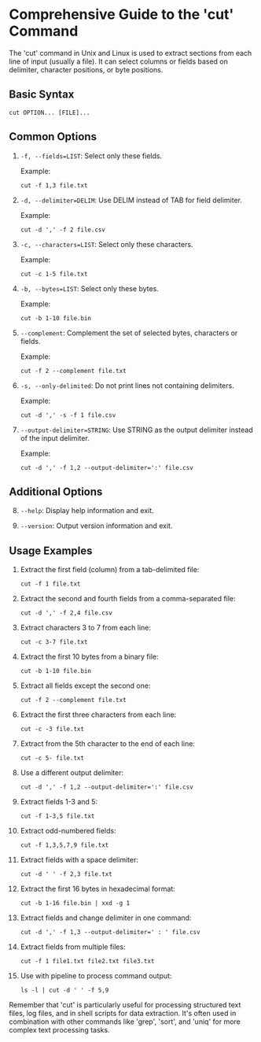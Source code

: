 # Comprehensive Guide to the 'cut' Command

The 'cut' command in Unix and Linux is used to extract sections from each line of input (usually a file). It can select columns or fields based on delimiter, character positions, or byte positions.

## Basic Syntax

```
cut OPTION... [FILE]...
```

## Common Options

1. `-f, --fields=LIST`: 
   Select only these fields.

   Example:
   ```
   cut -f 1,3 file.txt
   ```

2. `-d, --delimiter=DELIM`: 
   Use DELIM instead of TAB for field delimiter.

   Example:
   ```
   cut -d ',' -f 2 file.csv
   ```

3. `-c, --characters=LIST`: 
   Select only these characters.

   Example:
   ```
   cut -c 1-5 file.txt
   ```

4. `-b, --bytes=LIST`: 
   Select only these bytes.

   Example:
   ```
   cut -b 1-10 file.bin
   ```

5. `--complement`: 
   Complement the set of selected bytes, characters or fields.

   Example:
   ```
   cut -f 2 --complement file.txt
   ```

6. `-s, --only-delimited`: 
   Do not print lines not containing delimiters.

   Example:
   ```
   cut -d ',' -s -f 1 file.csv
   ```

7. `--output-delimiter=STRING`: 
   Use STRING as the output delimiter instead of the input delimiter.

   Example:
   ```
   cut -d ',' -f 1,2 --output-delimiter=':' file.csv
   ```

## Additional Options

8. `--help`: 
   Display help information and exit.

9. `--version`: 
   Output version information and exit.

## Usage Examples

1. Extract the first field (column) from a tab-delimited file:
   ```
   cut -f 1 file.txt
   ```

2. Extract the second and fourth fields from a comma-separated file:
   ```
   cut -d ',' -f 2,4 file.csv
   ```

3. Extract characters 3 to 7 from each line:
   ```
   cut -c 3-7 file.txt
   ```

4. Extract the first 10 bytes from a binary file:
   ```
   cut -b 1-10 file.bin
   ```

5. Extract all fields except the second one:
   ```
   cut -f 2 --complement file.txt
   ```

6. Extract the first three characters from each line:
   ```
   cut -c -3 file.txt
   ```

7. Extract from the 5th character to the end of each line:
   ```
   cut -c 5- file.txt
   ```

8. Use a different output delimiter:
   ```
   cut -d ',' -f 1,2 --output-delimiter=':' file.csv
   ```

9. Extract fields 1-3 and 5:
   ```
   cut -f 1-3,5 file.txt
   ```

10. Extract odd-numbered fields:
    ```
    cut -f 1,3,5,7,9 file.txt
    ```

11. Extract fields with a space delimiter:
    ```
    cut -d ' ' -f 2,3 file.txt
    ```

12. Extract the first 16 bytes in hexadecimal format:
    ```
    cut -b 1-16 file.bin | xxd -g 1
    ```

13. Extract fields and change delimiter in one command:
    ```
    cut -d ',' -f 1,3 --output-delimiter=' : ' file.csv
    ```

14. Extract fields from multiple files:
    ```
    cut -f 1 file1.txt file2.txt file3.txt
    ```

15. Use with pipeline to process command output:
    ```
    ls -l | cut -d ' ' -f 5,9
    ```

Remember that 'cut' is particularly useful for processing structured text files, log files, and in shell scripts for data extraction. It's often used in combination with other commands like 'grep', 'sort', and 'uniq' for more complex text processing tasks.
